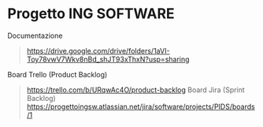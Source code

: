 # Progetto ING SOFTWARE

Documentazione
>https://drive.google.com/drive/folders/1aVI-Toy78vwV7Wkv8nBd_shJT93xThxN?usp=sharing

Board Trello (Product Backlog)
>https://trello.com/b/URqwAc4O/product-backlog
Board Jira (Sprint Backlog)
>https://progettoingsw.atlassian.net/jira/software/projects/PIDS/boards/1
